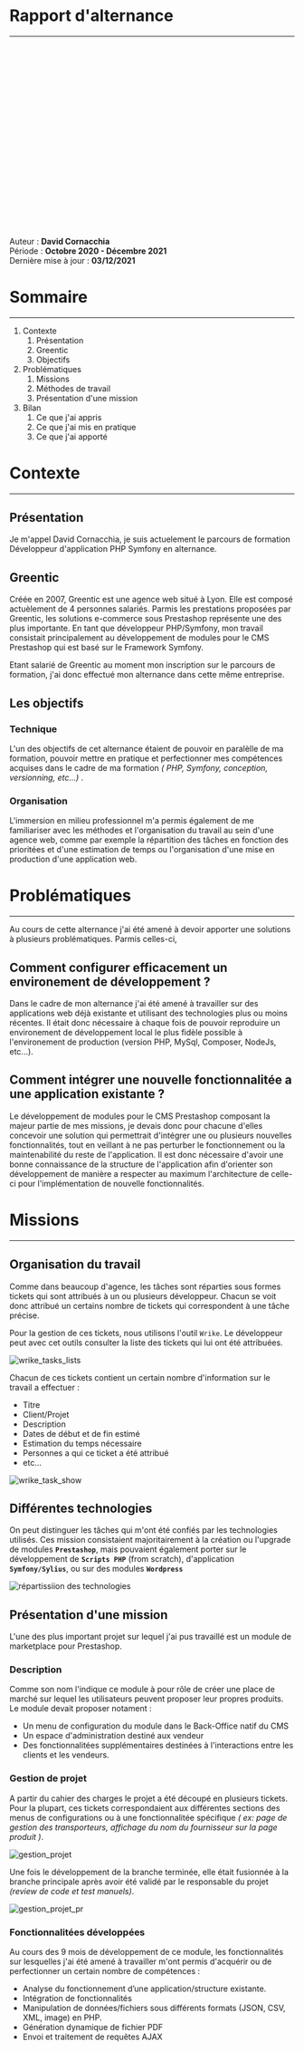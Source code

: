 # Rapport d'alternance
---

<p style="margin-top: 70%;">
Auteur : <strong>David Cornacchia</strong><br>
Période : <strong>Octobre 2020 - Décembre 2021</strong><br>
Dernière mise à jour : <strong>03/12/2021</strong>
</p>

<div style="page-break-after: always;"></div>

# Sommaire
---

1. Contexte
   1. Présentation
   2. Greentic
   3. Objectifs
2. Problématiques
   1. Missions
   3. Méthodes de travail
   4. Présentation d'une mission
3. Bilan
   1. Ce que j'ai appris
   2. Ce que j'ai mis en pratique
   3. Ce que j'ai apporté 

<div style="page-break-after: always;"></div>

# Contexte
---

## Présentation

Je m'appel David Cornacchia, je suis actuelement le parcours de formation Développeur d'application PHP Symfony en alternance.

## Greentic

Créée en 2007, Greentic est une agence web situé à Lyon. Elle est composé actuèlement de 4 personnes salariés. Parmis les prestations proposées par Greentic, les solutions e-commerce sous Prestashop représente une des plus importante.
En tant que développeur PHP/Symfony, mon travail consistait principalement au développement de modules pour le CMS Prestashop qui est basé sur le Framework Symfony. 

Etant salarié de Greentic au moment mon inscription sur le parcours de formation, j'ai donc effectué mon alternance dans cette même entreprise.

## Les objectifs 
### Technique

L'un des objectifs de cet alternance étaient de pouvoir en paralèlle de ma formation, pouvoir mettre en pratique et perfectionner mes compétences acquises dans le cadre de ma formation _( PHP, Symfony, conception, versionning, etc...)_ .

### Organisation

L'immersion en milieu professionnel m'a permis également de me familiariser avec les méthodes et l'organisation du travail au sein d'une agence web, comme par exemple la répartition des tâches en fonction des prioritées et d'une estimation de temps ou l'organisation d'une mise en production d'une application web.

<div style="page-break-after: always;"></div>

# Problématiques
---

Au cours de cette alternance j'ai été amené à devoir apporter une solutions à plusieurs problématiques. 
Parmis celles-ci, 

## Comment configurer efficacement un environement de développement ?

Dans le cadre de mon alternance j'ai été amené à travailler sur des applications web déjà existante et utilisant des technologies plus ou moins récentes. Il était donc nécessaire à chaque fois de pouvoir reproduire un environement de développement local le plus fidèle possible à l'environement de production (version PHP, MySql, Composer, NodeJs, etc...). 

## Comment intégrer une nouvelle fonctionnalitée a une application existante ?

Le développement de modules pour le CMS Prestashop composant la majeur partie de mes missions, je devais donc pour chacune d'elles concevoir une solution qui permettrait d'intégrer une ou plusieurs nouvelles fonctionnalités, tout en veillant à ne pas perturber le fonctionnement ou la maintenabilité du reste de l'application.
Il est donc nécessaire d'avoir une bonne connaissance de la structure de l'application afin d'orienter son développement de manière a respecter au maximum l'architecture de celle-ci pour l'implémentation de nouvelle fonctionnalités.

<div style="page-break-after: always;"></div>

# Missions
---

## Organisation du travail

Comme dans beaucoup d'agence, les tâches sont réparties sous formes tickets qui sont attribués à un ou plusieurs développeur.
Chacun se voit donc attribué un certains nombre de tickets qui correspondent à une tâche précise.

Pour la gestion de ces tickets, nous utilisons l'outil `Wrike`. Le développeur peut avec cet outils consulter la liste des tickets qui lui ont été attribuées.

<img src="img/wrike_tasks_list.png" alt="wrike_tasks_lists">

Chacun de ces tickets contient un certain nombre d'information sur le travail a effectuer :
- Titre
- Client/Projet
- Description
- Dates de début et de fin estimé
- Estimation du temps nécessaire
- Personnes a qui ce ticket a été attribué
- etc...

<img src="img/wrike_task_show.png" alt="wrike_task_show">

## Différentes technologies

On peut distinguer les tâches qui m'ont été confiés par les technologies utilisés.
Ces mission consistaient majoritairement à la création ou l'upgrade de modules __`Prestashop`__, mais pouvaient également porter sur le développement de __`Scripts PHP`__ (from scratch), d'application __`Symfony/Sylius`__, ou sur des modules __`Wordpress`__

<img src="img/tasks-pie-chart.png" alt="répartissiion des technologies">

## Présentation d'une mission
L'une des plus important projet sur lequel j'ai pus travaillé est un module de marketplace pour Prestashop. 

### Description

Comme son nom l'indique ce module à pour rôle de créer une place de marché sur lequel les utilisateurs peuvent proposer leur propres produits.
Le module devait proposer notament :
- Un menu de configuration du module dans le Back-Office natif du CMS
- Un espace d'administration destiné aux vendeur
- Des fonctionnalitées supplémentaires destinées à l'interactions entre les clients et les vendeurs.

### Gestion de projet

A partir du cahier des charges le projet a été découpé en plusieurs tickets. Pour la plupart, ces tickets correspondaient aux différentes sections des menus de configurations ou à une fonctionnalitée spécifique _( ex: page de gestion des transporteurs, affichage du nom du fournisseur sur la page produit )_.

<img src="img/gestion_projet.png" alt="gestion_projet">

Une fois le développement de la branche terminée, elle était fusionnée à la branche principale après avoir été validé par le responsable du projet _(review de code et test manuels)_.

<img src="img/gestion_projet_pr.png" alt="gestion_projet_pr">

### Fonctionnalitées développées

Au cours des 9 mois de développement de ce module, les fonctionnalités sur lesquelles j'ai été amené à travailler m'ont permis d'acquérir ou de perfectionner un certain nombre de compétences :

- Analyse du fonctionnement d’une application/structure existante.
- Intégration de fonctionnalités 
- Manipulation de données/fichiers sous différents formats (JSON, CSV, XML, image) en PHP.
- Génération dynamique de fichier PDF
- Envoi et traitement de requêtes AJAX





